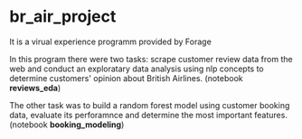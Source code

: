 # br_air_project

It is a virual experience programm provided by Forage

In this program there were two tasks: scrape customer review data from the web and conduct an exploratary data analysis using nlp concepts to determine customers' opinion about British Airlines. (notebook **reviews_eda**)

The other task was to build a random forest model using customer booking data, evaluate its perforamnce and determine the most important features. (notebook **booking_modeling**)